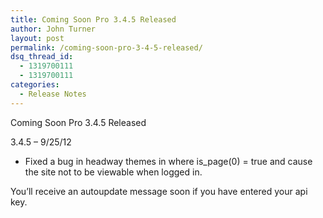 ```yaml
---
title: Coming Soon Pro 3.4.5 Released
author: John Turner
layout: post
permalink: /coming-soon-pro-3-4-5-released/
dsq_thread_id:
  - 1319700111
  - 1319700111
categories:
  - Release Notes
---
```

Coming Soon Pro 3.4.5 Released

3.4.5 &#8211; 9/25/12

  * Fixed a bug in headway themes in where is_page(0) = true and cause the site not to be viewable when logged in.

You&#8217;ll receive an autoupdate message soon if you have entered your api key.